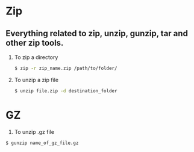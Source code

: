 # Zip

## Everything related to zip, unzip, gunzip, tar and other zip tools.

1. To zip a directory

   ```sh
   $ zip -r zip_name.zip /path/to/folder/
   ```

2. To unzip a zip file

    ```sh
    $ unzip file.zip -d destination_folder
    ```

# GZ

1. To unzip .gz file


```sh
$ gunzip name_of_gz_file.gz
```
